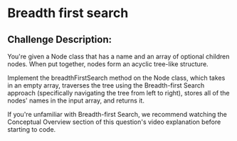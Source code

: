 # Breadth first search


## Challenge Description:


You're given a Node class that has a name and an array of optional children nodes. When put together, nodes form an acyclic tree-like structure.

Implement the breadthFirstSearch method on the Node class, which takes in an empty array, traverses the tree using the Breadth-first Search approach (specifically navigating the tree from left to right), stores all of the nodes' names in the input array, and returns it.

If you're unfamiliar with Breadth-first Search, we recommend watching the Conceptual Overview section of this question's video explanation before starting to code.

